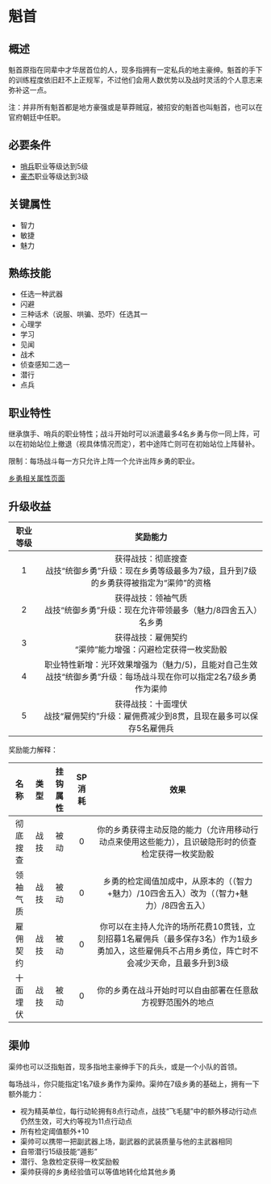 # 魁首

## 概述

魁首原指在同辈中才华居首位的人，现多指拥有一定私兵的地主豪绅。魁首的手下的训练程度依旧赶不上正规军，不过他们会用人数优势以及战时灵活的个人意志来弥补这一点。

注：并非所有魁首都是地方豪强或是草莽贼寇，被招安的魁首也叫魁首，也可以在官府朝廷中任职。

## 必要条件

* <a href="../../../basicJob/Sentinel" target="_blank">哨兵</a>职业等级达到5级
* <a href="../despotic_gentry" target="_blank">豪杰</a>职业等级达到3级

## 关键属性

* 智力
* 敏捷
* 魅力

## 熟练技能

* 任选一种武器
* 闪避
* 三种话术（说服、哄骗、恐吓）任选其一
* 心理学
* 学习
* 见闻
* 战术
* 侦查感知二选一
* 潜行
* 点兵

## 职业特性

继承旗手、哨兵的职业特性；战斗开始时可以派遣最多4名乡勇与你一同上阵，可以在初始站位上撤退（视具体情况而定），若中途阵亡则可在初始站位上阵替补。

限制：每场战斗每一方只允许上阵一个允许出阵乡勇的职业。

<a href="../militiamen" target="_blank">乡勇相关属性页面</a>

## 升级收益

职业等级|奖励能力
:--:|:--:
1|获得战技：彻底搜查<br>战技“统御乡勇”升级：现在乡勇等级最多为7级，且升到7级的乡勇获得被指定为“渠帅”的资格
2|获得战技：领袖气质<br>战技“统御乡勇”升级：现在允许带领最多（魅力/8四舍五入）名乡勇
3|获得战技：雇佣契约<br>“渠帅”能力增强：闪避检定获得一枚奖励骰
4|职业特性新增：光环效果增强为（魅力/5)，且能对自己生效<br>战技“统御乡勇”升级：每场战斗现在你可以指定2名7级乡勇作为渠帅
5|获得战技：十面埋伏<br>战技“雇佣契约”升级：雇佣费减少到8贯，且现在最多可以保存5名雇佣兵

奖励能力解释：

名称|类型|挂钩属性|SP消耗|效果
:--:|:--:|:--:|:--:|:--:
彻底搜查|战技|被动|0|你的乡勇获得主动反隐的能力（允许用移动行动点来使用这些能力），且识破隐形时的侦查检定获得一枚奖励骰
领袖气质|战技|被动|0|乡勇的检定阈值加成中，从原本的（（智力+魅力）/10四舍五入）改为（（智力+魅力）/8四舍五入）
雇佣契约|战技|被动|0|你可以在主持人允许的场所花费10贯钱，立刻招募1名雇佣兵（最多保存3名）作为1级乡勇加入，这些雇佣兵不占用乡勇位，阵亡时不会减少天命，且最多升到3级
十面埋伏|战技|被动|0|你的乡勇在战斗开始时可以自由部署在任意敌方视野范围外的地点

## 渠帅

渠帅也可以泛指魁首，现多指地主豪绅手下的兵头，或是一个小队的首领。

每场战斗，你只能指定1名7级乡勇作为渠帅。渠帅在7级乡勇的基础上，拥有一下额外能力：

* 视为精英单位，每行动轮拥有8点行动点，战技“飞毛腿”中的额外移动行动点仍然生效，可大约等视为11点行动点
* 所有检定阈值额外+10
* 渠帅可以携带一把副武器上场，副武器的武装质量与他的主武器相同
* 自带潜行15级技能“遁影”
* 潜行、急救检定获得一枚奖励骰
* 渠帅获得的乡勇经验值可以等值地转化给其他乡勇